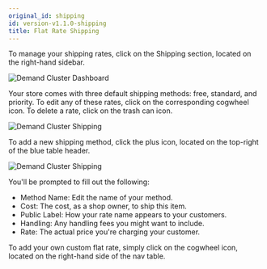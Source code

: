 ```yaml
---
original_id: shipping
id: version-v1.1.0-shipping
title: Flat Rate Shipping
---
```

    
To manage your shipping rates, click on the Shipping section, located on the right-hand sidebar.

![](/assets/admin-dashboard.png "Demand Cluster Dashboard")

Your store comes with three default shipping methods: free, standard, and priority. To edit any of these rates, click on the corresponding cogwheel icon. To delete a rate, click on the trash can icon.

![](/assets/admin-dashboard-shipping.png "Demand Cluster Shipping")

To add a new shipping method, click the plus icon, located on the top-right of the blue table header.

![](/assets/admin-dashboard-shipping-2.png "Demand Cluster Shipping")

You'll be prompted to fill out the following:

- Method Name: Edit the name of your method.
- Cost: The cost, as a shop owner, to ship this item.
- Public Label: How your rate name appears to your customers.
- Handling: Any handling fees you might want to include.
- Rate: The actual price you're charging your customer.

To add your own custom flat rate, simply click on the cogwheel icon, located on the right-hand side of the nav table.
